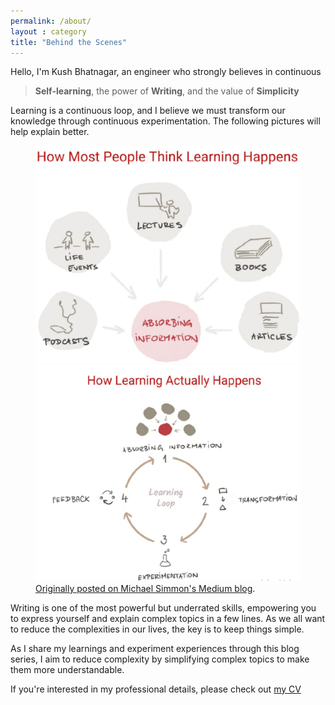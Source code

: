 ```yaml
---
permalink: /about/
layout : category
title: "Behind the Scenes"
---
```


Hello, I'm Kush Bhatnagar, an engineer who strongly believes in continuous 
> **Self-learning**, the power of **Writing**, and the value of **Simplicity**

Learning is a continuous loop, and I believe we must transform our knowledge through continuous experimentation. The following pictures will help explain better.

<figure class="half">
    <a><img src="/assets/images/how-people-think-learning-happens.png"></a>
    <a><img src="/assets/images/how-learning-actually-happens.png"></a>
    <figcaption><a href="https://medium.com/accelerated-intelligence/memory-learning-breakthrough-it-turns-out-that-the-ancients-were-right-7bbd3090d9cc">Originally posted on Michael Simmon's Medium blog</a>.</figcaption>
</figure>

Writing is one of the most powerful but underrated skills, empowering you to express yourself and explain complex topics in a few lines. As we all want to reduce the complexities in our lives, the key is to keep things simple.

As I share my learnings and experiment experiences through this blog series, I aim to reduce complexity by simplifying complex topics to make them more understandable.

If you're interested in my professional details, please check out [my CV][my-cv]

[medium-blog]:https://medium.com/accelerated-intelligence/memory-learning-breakthrough-it-turns-out-that-the-ancients-were-right-7bbd3090d9cc
[my-cv]:/assets/cv/my-cv.md